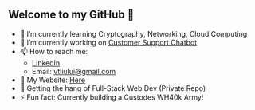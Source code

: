 ## Welcome to my GitHub 👋
- 🌱 I’m currently learning Cryptography, Networking, Cloud Computing
- 🔭 I’m currently working on [Customer Support Chatbot](https://github.com/UXLY-Chatbot) <br>
- 📫 How to reach me: <br>
  - [LinkedIn](www.linkedin.com/in/vincent-liu003)
  - Email: vtliului@gmail.com
- 🎨 My Website: [Here](https://personal-website-vincent-liu.vercel.app/) <br>
- 💬 Getting the hang of Full-Stack Web Dev (Private Repo)
- ⚡ Fun fact: Currently building a Custodes WH40k Army! <br>
<!--
Here are some ideas to get you started:



- 👯 I’m looking to collaborate on ...
- 🤔 I’m looking for help with ...



-->
